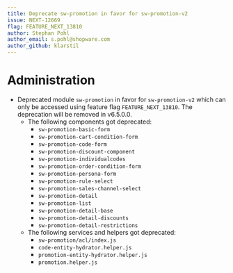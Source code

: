 ```yaml
---
title: Deprecate sw-promotion in favor for sw-promotion-v2
issue: NEXT-12669
flag: FEATURE_NEXT_13810
author: Stephan Pohl
author_email: s.pohl@shopware.com 
author_github: klarstil
---
```


# Administration
*  Deprecated module `sw-promotion` in favor for `sw-promotion-v2` which can only be accessed using feature flag `FEATURE_NEXT_13810`. The deprecation will be removed in v6.5.0.0.
    * The following components got deprecated:
        * `sw-promotion-basic-form`
        * `sw-promotion-cart-condition-form`
        * `sw-promotion-code-form`
        * `sw-promotion-discount-component`
        * `sw-promotion-individualcodes`
        * `sw-promotion-order-condition-form`
        * `sw-promotion-persona-form`
        * `sw-promotion-rule-select`
        * `sw-promotion-sales-channel-select`
        * `sw-promotion-detail`
        * `sw-promotion-list`
        * `sw-promotion-detail-base`
        * `sw-promotion-detail-discounts`
        * `sw-promotion-detail-restrictions`
    * The following services and helpers got deprecated:
        * `sw-promotion/acl/index.js`
        * `code-entity-hydrator.helper.js`
        * `promotion-entity-hydrator.helper.js`
        * `promotion.helper.js`